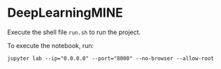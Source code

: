 # DeepLearningMINE

Execute the shell file `run.sh` to run the project.  

To execute the notebook, run:  

`jupyter lab --ip="0.0.0.0" --port="8000" --no-browser --allow-root`
